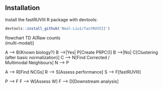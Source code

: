 ## Installation 

Install the fastRUVIII R package with devtools: 

```r
devtools::install_github('Neal-Liu1/fastRUVIII')
```


flowchart TD
  A[Raw counts<br/>(multi-modal)]

  A --> B{Known biology?}
  B -->|Yes| P[Create PRPC()]
  B -->|No| C[Clustering<br/>(after basic normalization)]
  C --> N[Find Corrected /<br/> Multimodal Neighbours]
  N --> P

  A --> R[Find NCGs]
  R --> S[Assess performance]
  S --> F[fastRUVIII]

  P --> F
  F --> W[Assess W]
  F --> D[Downstream analysis]
